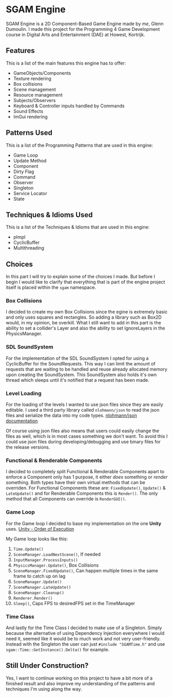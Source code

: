 # SGAM Engine

SGAM Engine is a 2D Component-Based Game Engine made by *me*, Glenn Dumoulin. I made this project for the Programming 4 Game Development course in Digital Arts and Entertainment (DAE) at Howest, Kortrijk.

## Features

This is a list of the main features this engine has to offer:
- GameObjects/Components
- Texture rendering
- Box collisions
- Scene management
- Resource management
- Subjects/Observers
- Keyboard & Controller inputs handled by Commands
- Sound Effects
- ImGui rendering

## Patterns Used

This is a list of the Programming Patterns that are used in this engine:
- Game Loop
- Update Method
- Component
- Dirty Flag
- Command
- Observer
- Singleton
- Service Locator
- State

## Techniques & Idioms Used

This is a list of the Techniques & Idioms that are used in this engine:
- pImpl
- CyclicBuffer
- Multithreading

## Choices

In this part I will try to explain some of the choices I made. But before I begin I would like to clarify that everything that is part of the engine project itself is placed within the `sgam` namespace.

### Box Collisions

I decided to create my own Box Collisions since the egine is extremely basic and only uses squares and rectangles. So adding a library such as Box2D would, in my opinion, be overkill. What I still want to add in this part is the ability to set a collider's Layer and also the ability to set IgnoreLayers in the PhysicsManager.

### SDL SoundSystem

For the implementation of the SDL SoundSystem I opted for using a CyclicBuffer for the SoundRequests. This way I can limit the amount of requests that are waiting to be handled and reuse already allocated memory upon creating the SoundSystem. This SoundSystem also holds it's own thread which sleeps until it's notified that a request has been made.

### Level Loading

For the loading of the levels I wanted to use json files since they are easily editable. I used a third party library called `nlohmann/json` to read the json files and serialize the data into my code types. [nlohmann/json documentation](https://json.nlohmann.me/)

Of course using json files also means that users could easily change the files as well, which is in most cases something we don't want. To avoid this I could use json files during developing/debugging and use binary files for the release versions.

### Functional & Renderable Components

I decided to completely split Functional & Renderable Components apart to enforce a Component only has 1 purpose, it either *does* something or *render* something. Both types have their own virtual methods that can be overriden. For Functional Components these are: `FixedUpdate()`, `Update()` & `LateUpdate()` and for Renderable Components this is `Render()`. The only method that all Components can override is `RenderGUI()`.

### Game Loop

For the Game loop I decided to base my implementation on the one **Unity** uses. [Unity - Order of Execution](https://docs.unity3d.com/Manual/ExecutionOrder.html)

My Game loop looks like this:
1. `Time.Update()`
2. `SceneManager.LoadNextScene()`, If needed
3. `InputManager.ProcessInputs()`
4. `PhysicsManager.Update()`, Box Collisions
5. `SceneManager.FixedUpdate()`, Can happen multiple times in the same frame to catch up on lag
6. `SceneManager.Update()`
7. `SceneManager.LateUpdate()`
8. `SceneManager.Cleanup()`
9. `Renderer.Render()`
10. `Sleep()`, Caps FPS to desiredFPS set in the TimeManager

### Time Class

And lastly for the Time Class I decided to make use of a Singleton. Simply because the alternative of using Dependency Injection everywhere I would need it, seemed like it would be to much work and not very user-friendly. Instead with the Singleton the user can just `#include "SGAMTime.h"` and use `sgam::Time::GetInstance().Delta()` for example.

## Still Under Construction?

Yes, I want to continue working on this project to have a bit more of a finished result and also improve my understanding of the patterns and techniques I'm using along the way.
